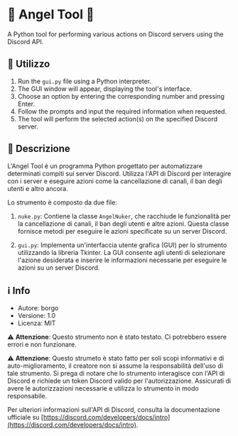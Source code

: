 # 🌟 Angel Tool 🌟

A Python tool for performing various actions on Discord servers using the Discord API.

## 🚀 Utilizzo

1. Run the `gui.py` file using a Python interpreter.
2. The GUI window will appear, displaying the tool's interface.
3. Choose an option by entering the corresponding number and pressing Enter.
4. Follow the prompts and input the required information when requested.
5. The tool will perform the selected action(s) on the specified Discord server.

## 👼 Descrizione

L'Angel Tool è un programma Python progettato per automatizzare determinati compiti sui server Discord. Utilizza l'API di Discord per interagire con i server e eseguire azioni come la cancellazione di canali, il ban degli utenti e altro ancora.

Lo strumento è composto da due file:

1. `nuke.py`: Contiene la classe `AngelNuker`, che racchiude le funzionalità per la cancellazione di canali, il ban degli utenti e altre azioni. Questa classe fornisce metodi per eseguire le azioni specificate su un server Discord.

2. `gui.py`: Implementa un'interfaccia utente grafica (GUI) per lo strumento utilizzando la libreria Tkinter. La GUI consente agli utenti di selezionare l'azione desiderata e inserire le informazioni necessarie per eseguire le azioni su un server Discord.

## ℹ️ Info

- Autore: borgo
- Versione: 1.0
- Licenza: MIT

⚠️ **Attenzione**: Questo strumento non è stato testato. Ci potrebbero essere errori e non funzionare.

⚠️ **Attenzione**: Questo strumeto è stato fatto per soli scopi informativi e di auto-miglioramento, il creatore non si assume la responsabilità dell'uso di tale strumento.
Si prega di notare che lo strumento interagisce con l'API di Discord e richiede un token Discord valido per l'autorizzazione. Assicurati di avere le autorizzazioni necessarie e utilizza lo strumento in modo responsabile.

Per ulteriori informazioni sull'API di Discord, consulta la documentazione ufficiale su [https://discord.com/developers/docs/intro](https://discord.com/developers/docs/intro).
